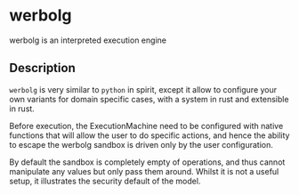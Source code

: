 # werbolg

werbolg is an interpreted execution engine

## Description

`werbolg` is very similar to `python` in spirit, except it allow to configure
your own variants for domain specific cases, with a system in rust and
extensible in rust.

Before execution, the ExecutionMachine need to be configured with native
functions that will allow the user to do specific actions, and hence the
ability to escape the werbolg sandbox is driven only by the user configuration.

By default the sandbox is completely empty of operations, and thus cannot
manipulate any values but only pass them around. Whilst it is not a useful
setup, it illustrates the security default of the model.
